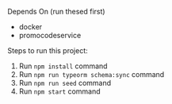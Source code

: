Depends On (run thesed first)
* docker
* promocodeservice

Steps to run this project:

1. Run `npm install` command
2. Run `npm run typeorm schema:sync` command
3. Run `npm run seed` command
4. Run `npm start` command
